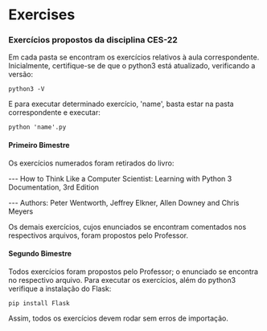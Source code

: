 # Exercises
### Exercícios propostos da disciplina CES-22

Em cada pasta se encontram os exercícios relativos à aula correspondente.
Inicialmente, certifique-se de que o python3 está atualizado, verificando a versão:

    python3 -V

E para executar determinado exercício, 'name', basta estar na pasta correspondente e executar:

    python 'name'.py

#### Primeiro Bimestre
Os exercícios numerados foram retirados do livro:

--- How to Think Like a Computer Scientist: Learning with Python 3 Documentation, 3rd Edition

--- Authors: Peter Wentworth, Jeffrey Elkner, Allen Downey and Chris Meyers


Os demais exercícios, cujos enunciados se encontram comentados nos respectivos arquivos, foram propostos pelo Professor.

#### Segundo Bimestre
Todos exercícios foram propostos pelo Professor; o enunciado se encontra no respectivo arquivo.
Para executar os exercícios, além do python3 verifique a instalação do Flask:

    pip install Flask  

Assim, todos os exercícios devem rodar sem erros de importação.

